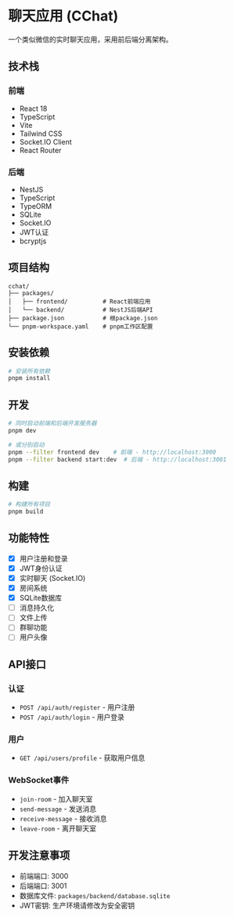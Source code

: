 # 聊天应用 (CChat)

一个类似微信的实时聊天应用，采用前后端分离架构。

## 技术栈

### 前端
- React 18
- TypeScript
- Vite
- Tailwind CSS
- Socket.IO Client
- React Router

### 后端
- NestJS
- TypeScript
- TypeORM
- SQLite
- Socket.IO
- JWT认证
- bcryptjs

## 项目结构

```
cchat/
├── packages/
│   ├── frontend/          # React前端应用
│   └── backend/           # NestJS后端API
├── package.json           # 根package.json
└── pnpm-workspace.yaml    # pnpm工作区配置
```

## 安装依赖

```bash
# 安装所有依赖
pnpm install
```

## 开发

```bash
# 同时启动前端和后端开发服务器
pnpm dev

# 或分别启动
pnpm --filter frontend dev    # 前端 - http://localhost:3000
pnpm --filter backend start:dev  # 后端 - http://localhost:3001
```

## 构建

```bash
# 构建所有项目
pnpm build
```

## 功能特性

- [x] 用户注册和登录
- [x] JWT身份认证
- [x] 实时聊天 (Socket.IO)
- [x] 房间系统
- [x] SQLite数据库
- [ ] 消息持久化
- [ ] 文件上传
- [ ] 群聊功能
- [ ] 用户头像

## API接口

### 认证
- `POST /api/auth/register` - 用户注册
- `POST /api/auth/login` - 用户登录

### 用户
- `GET /api/users/profile` - 获取用户信息

### WebSocket事件
- `join-room` - 加入聊天室
- `send-message` - 发送消息
- `receive-message` - 接收消息
- `leave-room` - 离开聊天室

## 开发注意事项

- 前端端口: 3000
- 后端端口: 3001
- 数据库文件: `packages/backend/database.sqlite`
- JWT密钥: 生产环境请修改为安全密钥
